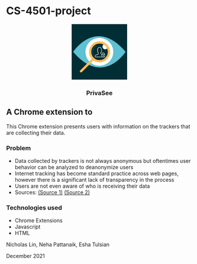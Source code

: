 # CS-4501-project 
<p align="center">
    <img src="https://github.com/Nicholas-Lin/CS-4501-project/blob/main/images/logo.jpg" width="150">
  </a>

  <h3 align="center">PrivaSee</h3>
</p>


## A Chrome extension to 
This Chrome extension presents users with information on the trackers that are collecting their data.

### Problem 
* Data collected by trackers is not always anonymous but oftentimes user behavior can be analyzed to deanonymize users
* Internet tracking has become standard practice across web pages, however there is a significant lack of transparency in the process
* Users are not even aware of who is receiving their data
* Sources:
[(Source 1)](https://blog.mozilla.org/en/internet-culture/mozilla-explains/what-is-a-web-tracker/)
[(Source 2)](https://choosetoencrypt.com/search-encrypt/internet-tracking-why-its-bad-and-how-to-avoid-it/)

### Technologies used
* Chrome Extensions
* Javascript
* HTML

Nicholas Lin, Neha Pattanaik, Esha Tulsian

December 2021
